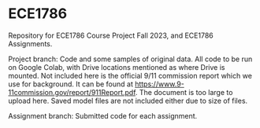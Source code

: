 # ECE1786
Repository for ECE1786 Course Project Fall 2023, and ECE1786 Assignments.

Project branch:
Code and some samples of original data. All code to be run on Google Colab, with Drive locations mentioned as where Drive is mounted. Not included here is the
official 9/11 commission report which we use for background. It can be found at https://www.9-11commission.gov/report/911Report.pdf. The document is too large
to upload here. Saved model files are not included either due to size of files.

Assignment branch:
Submitted code for each assignment.
